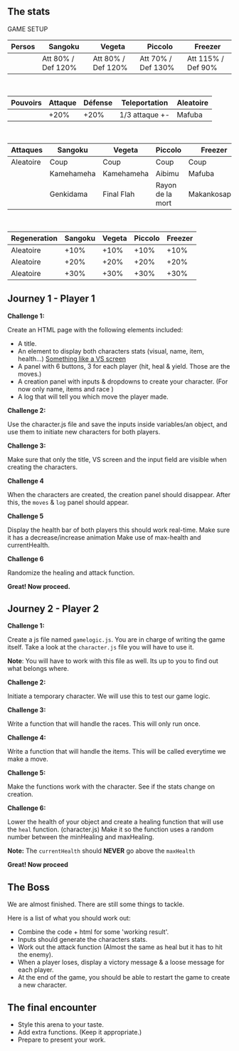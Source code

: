 ## The stats

<summary>GAME SETUP</summary>

| **Persos** | Sangoku            | Vegeta             | Piccolo            | Freezer            |
| ---------- | ------------------ | ------------------ | ------------------ | ------------------ |
|            | Att 80% / Def 120% | Att 80% / Def 120% | Att 70% / Def 130% | Att 115% / Def 90% |

<br>

| **Pouvoirs** | Attaque | Défense | Teleportation  | Aleatoire |
| ------------ | ------- | ------- | -------------- | --------- |
|              | +20%    | +20%    | 1/3 attaque +- | Mafuba    |

<br>

| **Attaques** | Sangoku    | Vegeta     | Piccolo          | Freezer      |
| ------------ | ---------- | ---------- | ---------------- | ------------ |
| Aleatoire    | Coup       | Coup       | Coup             | Coup         |
|              | Kamehameha | Kamehameha | Aibimu           | Mafuba       |
|              | Genkidama  | Final Flah | Rayon de la mort | Makankosappo |

<br>

| **Regeneration** | Sangoku | Vegeta | Piccolo | Freezer |
| ---------------- | ------- | ------ | ------- | ------- |
| Aleatoire        | +10%    | +10%   | +10%    | +10%    |
| Aleatoire        | +20%    | +20%   | +20%    | +20%    |
| Aleatoire        | +30%    | +30%   | +30%    | +30%    |

## Journey 1 - Player 1

**Challenge 1:**

Create an HTML page with the following elements included:

- A title.
- An element to display both characters stats (visual, name, item, health...) [Something like a VS screen](https://cmkt-image-prd.global.ssl.fastly.net/0.1.0/ps/2050964/910/607/m1/fpnw/wm0/sample8-.jpg?1482262310&s=b524ce6f06ee59486cfa7ffa7a78ad99)
- A panel with 6 buttons, 3 for each player (hit, heal & yield. Those are the moves.)
- A creation panel with inputs & dropdowns to create your character. (For now only name, items and race )
- A log that will tell you which move the player made.

**Challenge 2:**

Use the character.js file and save the inputs inside variables/an object, and use them to initiate new characters for both players.

**Challenge 3:**

Make sure that only the title, VS screen and the input field are visible when creating the characters.

**Challenge 4**

When the characters are created, the creation panel should disappear. After this, the `moves` & `log` panel should appear.

**Challenge 5**

Display the health bar of both players this should work real-time.
Make sure it has a decrease/increase animation
Make use of max-health and currentHealth.

**Challenge 6**

Randomize the healing and attack function.

**Great! Now proceed.**

## Journey 2 - Player 2

**Challenge 1:**

Create a js file named `gamelogic.js`. You are in charge of writing the game itself.
Take a look at the `character.js` file you will have to use it.

**Note**: You will have to work with this file as well. Its up to you to find out what belongs where.

**Challenge 2:**

Initiate a temporary character. We will use this to test our game logic.

**Challenge 3:**

Write a function that will handle the races. This will only run once.

**Challenge 4:**

Write a function that will handle the items. This will be called everytime we make a move.

**Challenge 5:**

Make the functions work with the character. See if the stats change on creation.

**Challenge 6:**

Lower the health of your object and create a healing function that will use the `heal` function. (character.js)
Make it so the function uses a random number between the minHealing and maxHealing.

**Note:** The `currentHealth` should **NEVER** go above the `maxHealth`

**Great! Now proceed**

## The Boss

We are almost finished. There are still some things to tackle.

Here is a list of what you should work out:

- Combine the code + html for some 'working result'.
- Inputs should generate the characters stats.
- Work out the attack function (Almost the same as heal but it has to hit the enemy).
- When a player loses, display a victory message & a loose message for each player.
- At the end of the game, you should be able to restart the game to create a new character.

## The final encounter

- Style this arena to your taste.
- Add extra functions. (Keep it appropriate.)
- Prepare to present your work.
